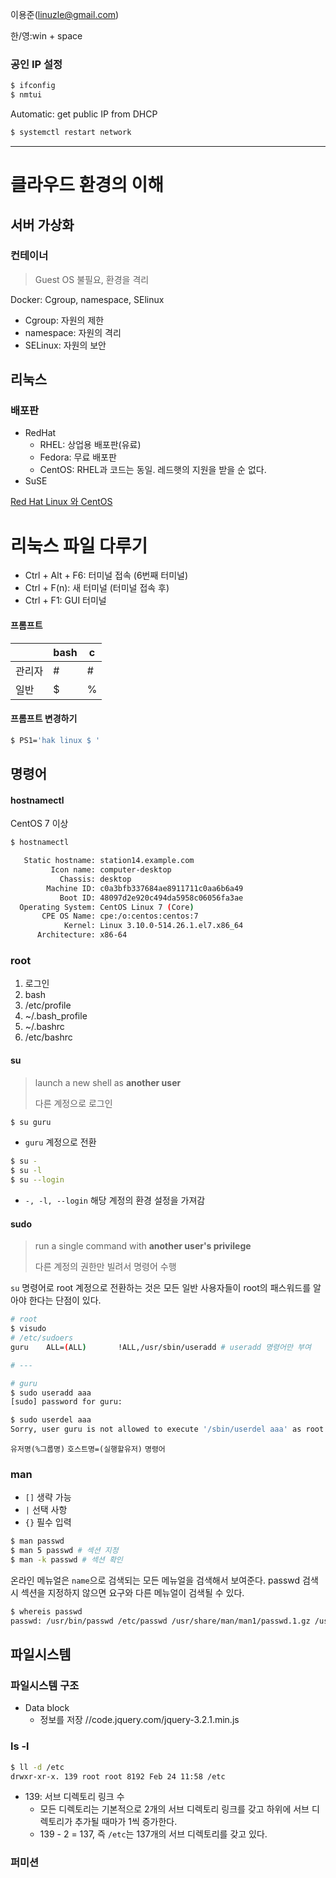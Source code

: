 
이용준(linuzle@gmail.com)

한/영:win + space

### 공인 IP 설정

```bash
$ ifconfig
$ nmtui
```

Automatic: get public IP from DHCP

```bash
$ systemctl restart network
```
---

# 클라우드 환경의 이해
## 서버 가상화

### 컨테이너
> Guest OS 불필요, 환경을 격리


Docker: Cgroup, namespace, SElinux

- Cgroup: 자원의 제한
- namespace: 자원의 격리
- SELinux: 자원의 보안

## 리눅스
### 배포판
- RedHat
	- RHEL: 상업용 배포판(유료)
	- Fedora: 무료 배포판
	- CentOS: RHEL과 코드는 동일. 레드햇의 지원을 받을 순 없다.
- SuSE

[Red Hat Linux 와 CentOS](https://www.lesstif.com/pages/viewpage.action?pageId=20775405)

# 리눅스 파일 다루기
- Ctrl + Alt + F6: 터미널 접속 (6번째 터미널)
- Ctrl + F(n): 새 터미널 (터미널 접속 후)
- Ctrl + F1: GUI 터미널

#### 프롬프트
|| bash| c |
|--|--|--
|관리자|#|#|
|일반|$|%|

#### 프롬프트 변경하기
```bash
$ PS1='hak linux $ '
```

## 명령어

#### hostnamectl
CentOS 7 이상
```bash
$ hostnamectl

   Static hostname: station14.example.com
         Icon name: computer-desktop
           Chassis: desktop
        Machine ID: c0a3bfb337684ae8911711c0aa6b6a49
           Boot ID: 48097d2e920c494da5958c06056fa3ae
  Operating System: CentOS Linux 7 (Core)
       CPE OS Name: cpe:/o:centos:centos:7
            Kernel: Linux 3.10.0-514.26.1.el7.x86_64
      Architecture: x86-64
```
### root

1. 로그인
2. bash
3. /etc/profile
4. ~/.bash_profile
5. ~/.bashrc
6. /etc/bashrc


#### su
> launch a new shell as **another user**
>
> 다른 계정으로 로그인

```bash
$ su guru
```
- `guru` 계정으로 전환

```bash
$ su -
$ su -l
$ su --login
```
- `-, -l, --login` 해당 계정의 환경 설정을 가져감

#### sudo 
> run a single command with **another user's privilege**
>
> 다른 계정의 권한만 빌려서 명령어 수행

`su` 명령어로 root 계정으로 전환하는 것은 모든 일반 사용자들이 root의 패스워드를 알아야 한다는 단점이 있다.


```bash
# root
$ visudo
# /etc/sudoers
guru    ALL=(ALL)       !ALL,/usr/sbin/useradd # useradd 명령어만 부여

# ---

# guru
$ sudo useradd aaa
[sudo] password for guru:

$ sudo userdel aaa
Sorry, user guru is not allowed to execute '/sbin/userdel aaa' as root on st여ation14.example.com.
```
`유저명(%그룹명)`   `호스트명=(실행할유저)`   `명령어`

### man

- `[]` 생략 가능
- `|` 선택 사항
- `{}` 필수 입력

```bash
$ man passwd
$ man 5 passwd # 섹션 지정
$ man -k passwd # 섹션 확인
```
온라인 메뉴얼은 `name`으로 검색되는 모든 메뉴얼을 검색해서 보여준다.
passwd 검색 시 섹션을 지정하지 않으면 요구와 다른 메뉴얼이 검색될 수 있다.

```bash
$ whereis passwd
passwd: /usr/bin/passwd /etc/passwd /usr/share/man/man1/passwd.1.gz /usr/share/man/man5/passwd.5.gz
```

## 파일시스템

### 파일시스템 구조
- Data block
	- 정보를 저장
//code.jquery.com/jquery-3.2.1.min.js


### ls -l
```bash
$ ll -d /etc
drwxr-xr-x. 139 root root 8192 Feb 24 11:58 /etc
```
- 139: 서브 디렉토리 링크 수
	- 모든 디렉토리는 기본적으로 2개의 서브 디렉토리 링크를 갖고 하위에 서브 디렉토리가 추가될 때마가 1씩 증가한다.
	- 139 - 2 = 137, 즉 `/etc`는 137개의 서브 디렉토리를 갖고 있다.

### 퍼미션
<!--stackedit_data:
eyJoaXN0b3J5IjpbLTEwNzg4NzQzNTQsNDU2MjI5MDk5LDE3Mz
U4NTgxNDMsMjAxODM2MDAxMCwxMTAzNjg0NDg1LDg4MDI1MDk5
NywtOTkwMzMxMjg0LC04NjczODAxMTAsLTMwODUzNjI0OSwxND
g1NDEyOTEwLC00NDY1NDQxMTgsLTIwMTAxNjc1MzIsOTI0NTE2
NTc0LDE1ODQ0NjkzNjRdfQ==
-->